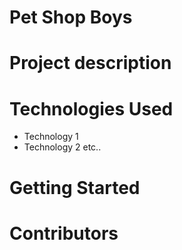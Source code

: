 # Pet Shop Boys

# Project description

# Technologies Used
* Technology 1
* Technology 2 etc..

# Getting Started 

# Contributors
